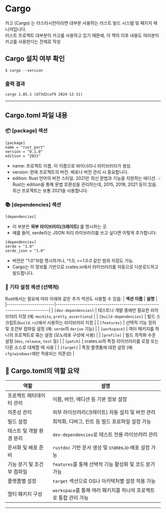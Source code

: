 # Cargo
카고 (Cargo) 는 러스타시안이라면 대부분 사용하는 러스트 빌드 시스템 및 패키지 매니저입니다.  
러스트 프로젝트 대부분이 카고를 사용하고 있기 때문에, 이 책의 이후 내용도 여러분이 카고를 사용한다는 전제로 작성

## Cargo 설치 여부 확인
```
$ cargo --version
```
### 출력 결과
```
cargo 1.85.1 (d73d2caf9 2024-12-31)
```

---

## Cargo.toml 파일 내용

### 📦 [package] 섹션
```
[package]
name = "rust_part"
version = "0.1.0"
edition = "2021"
```

- name: 프로젝트 이름. 이 이름으로 바이너리나 라이브러리가 생성.
- version: 현재 프로젝트의 버전. 배포나 버전 관리 시 중요합니다.
- edition: Rust 언어의 버전 스타일. 2021은 최신 문법과 기능을 지원하는 에디션.
💡 Rust는 edition을 통해 문법 호환성을 관리하는데, 2015, 2018, 2021 등이 있음. 최신 프로젝트는 보통 2021을 사용합니다.


### 📚 [dependencies] 섹션
```
[dependencies]
```
- 이 부분은 **외부 라이브러리(크레이트)** 를 명시하는 곳.
- 예를 들어, serde라는 JSON 처리 라이브러리를 쓰고 싶다면 이렇게 추가합니다:
```
[dependencies]
serde = "1.0"
serde_json = "1.0"
```

- 버전은 "1.0"처럼 명시하거나, ^1.0, >=1.0.0 같은 범위 지정도 가능.
- Cargo는 이 정보를 기반으로 crates.io에서 라이브러리를 자동으로 다운로드하고 빌드합니다.

### 🔧 기타 설정 섹션 (선택적)
Rust에서는 필요에 따라 아래와 같은 추가 섹션도 사용할 수 있음:
| **섹션 이름**         | **설명**                                                                 |
|------------------------|--------------------------------------------------------------------------|
| `[dev-dependencies]`   | 테스트나 개발 중에만 필요한 라이브러리 지정 (예: `mockito`, `pretty_assertions`) |
| `[build-dependencies]` | 빌드 스크립트(`build.rs`)에서 사용하는 라이브러리 지정                   |
| `[features]`           | 선택적 기능 정의 및 조건부 컴파일 설정 (예: `serde`의 `derive` 기능)     |
| `[workspace]`          | 여러 패키지를 하나의 프로젝트로 묶는 설정 (모노레포 구성에 사용)         |
| `[profile]`            | 빌드 최적화 수준 설정 (`dev`, `release`, `test` 등)                      |
| `[patch]`              | crates.io의 특정 라이브러리를 로컬 또는 다른 소스로 대체할 때 사용       |
| `[target]`             | 특정 플랫폼에 대한 설정 (예: `cfg(windows)`에만 적용되는 의존성)         |

## 📁 Cargo.toml의 역할 요약

| **역할**                     | **설명**                                                                 |
|------------------------------|--------------------------------------------------------------------------|
| 프로젝트 메타데이터 관리     | 이름, 버전, 에디션 등 기본 정보 설정                                     |
| 의존성 관리                  | 외부 라이브러리(크레이트) 자동 설치 및 버전 관리                         |
| 빌드 설정                    | 최적화, 디버그, 린트 등 빌드 프로파일 설정 가능                         |
| 테스트 및 개발 환경 분리     | `dev-dependencies`로 테스트 전용 라이브러리 관리                         |
| 문서화 및 배포 준비          | `rustdoc` 기반 문서 생성 및 crates.io 배포 설정 가능                    |
| 기능 분기 및 조건부 컴파일   | `features`를 통해 선택적 기능 활성화 및 코드 분기 가능                   |
| 플랫폼별 설정                | `target` 섹션으로 OS나 아키텍처별 설정 적용 가능                         |
| 멀티 패키지 구성             | `workspace`를 통해 여러 패키지를 하나의 프로젝트로 통합 관리 가능        |

---


